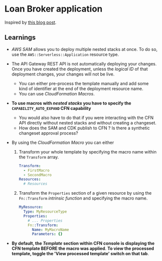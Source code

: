 # Loan Broker application

Inspired by [this blog post](https://www.enterpriseintegrationpatterns.com/ramblings/loanbroker_stepfunctions.html).

## Learnings

- _AWS SAM_ allows you to deploy multiple nested stacks at once. To do so, use the `AWS::Serverless::Application` resource type.

- The API Gateway REST API is not automatically deploying your changes. Once you have created the deployment, unless the _logical ID_ of that deployment changes, your changes will not be live.

  - You can either pre-process the template manually and add some kind of identifier at the end of the deployment resource name.
  - You can use _CloudFormation Macros_.

- **To use macros with _nested stacks_ you have to specify the `CAPABILITY_AUTO_EXPAND` CFN capability**

  - You would also have to do that if you were interacting with the CFN API directly without nested stacks and without creating a changeset.
  - How does the SAM and CDK publish to CFN ? Is there a synthetic changeset approval process?

- By using the _CloudFormation Macro_ you can either

  1. Transform your whole template by specifying the macro name within the `Transform` array.

     ```yaml
     Transform:
       - FirstMacro
       - SecondMacro
     Resources:
       # Resources
     ```

  2. Transform the `Properties` section of a given resource by using the `Fn::Transform` _intrinsic function_ and specifying the macro name.

     ```yaml
     MyResource:
       Type: MyResourceType
       Properties:
         # ... Properties
         Fn::Transform:
           Name: MyMacroName
           Parameters: {}
     ```

- **By default, the _Template_ section within CFN console is displaying the CFN template BEFORE the macro was applied**.
  **To view the processed template, toggle the 'View processed template' switch on that tab**.
